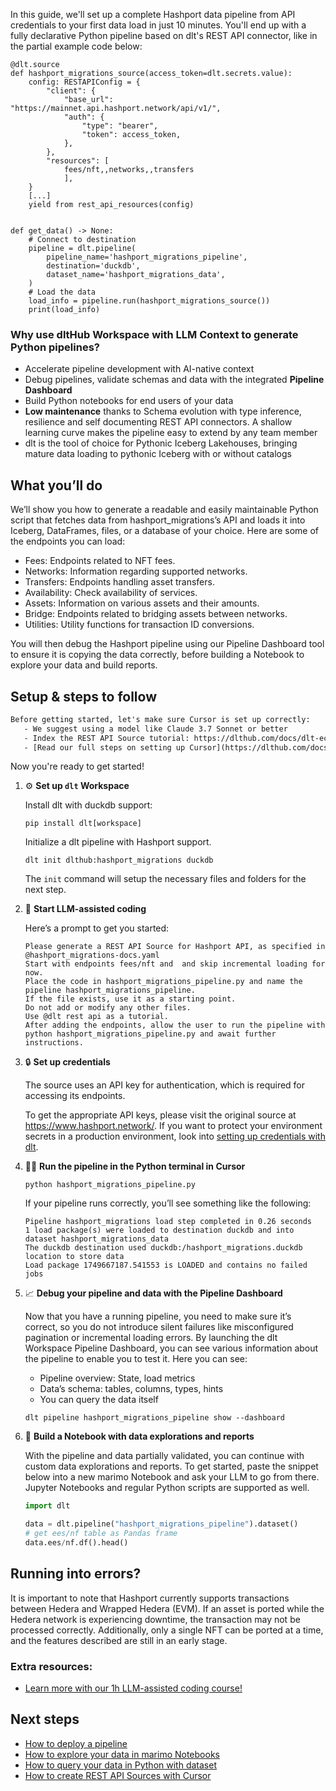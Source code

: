 In this guide, we'll set up a complete Hashport data pipeline from API credentials to your first data load in just 10 minutes. You'll end up with a fully declarative Python pipeline based on dlt's REST API connector, like in the partial example code below:

```python-outcome
@dlt.source
def hashport_migrations_source(access_token=dlt.secrets.value):
    config: RESTAPIConfig = {
        "client": {
            "base_url": "https://mainnet.api.hashport.network/api/v1/",
            "auth": {
                "type": "bearer",
                "token": access_token,
            },
        },
        "resources": [
            fees/nft,,networks,,transfers
            ],
    }
    [...]
    yield from rest_api_resources(config)


def get_data() -> None:
    # Connect to destination
    pipeline = dlt.pipeline(
        pipeline_name='hashport_migrations_pipeline',
        destination='duckdb',
        dataset_name='hashport_migrations_data', 
    )
    # Load the data
    load_info = pipeline.run(hashport_migrations_source())
    print(load_info) 
```

### Why use dltHub Workspace with LLM Context to generate Python pipelines?

- Accelerate pipeline development with AI-native context
- Debug pipelines, validate schemas and data with the integrated **Pipeline Dashboard**
- Build Python notebooks for end users of your data
- **Low maintenance** thanks to Schema evolution with type inference, resilience and self documenting REST API connectors. A shallow learning curve makes the pipeline easy to extend by any team member
- dlt is the tool of choice for Pythonic Iceberg Lakehouses, bringing mature data loading to pythonic Iceberg with or without catalogs

## What you’ll do

We’ll show you how to generate a readable and easily maintainable Python script that fetches data from hashport_migrations’s API and loads it into Iceberg, DataFrames, files, or a database of your choice. Here are some of the endpoints you can load:

- Fees: Endpoints related to NFT fees.
- Networks: Information regarding supported networks.
- Transfers: Endpoints handling asset transfers.
- Availability: Check availability of services.
- Assets: Information on various assets and their amounts.
- Bridge: Endpoints related to bridging assets between networks.
- Utilities: Utility functions for transaction ID conversions.

You will then debug the Hashport pipeline using our Pipeline Dashboard tool to ensure it is copying the data correctly, before building a Notebook to explore your data and build reports.

## Setup & steps to follow

```default
Before getting started, let's make sure Cursor is set up correctly:
   - We suggest using a model like Claude 3.7 Sonnet or better
   - Index the REST API Source tutorial: https://dlthub.com/docs/dlt-ecosystem/verified-sources/rest_api/ and add it to context as **@dlt rest api**
   - [Read our full steps on setting up Cursor](https://dlthub.com/docs/dlt-ecosystem/llm-tooling/cursor-restapi#23-configuring-cursor-with-documentation)
```

Now you're ready to get started!

1. ⚙️ **Set up `dlt` Workspace**
    
    Install dlt with duckdb support:
    ```shell
    pip install dlt[workspace]
    ```

    Initialize a dlt pipeline with Hashport support.
    ```shell
    dlt init dlthub:hashport_migrations duckdb
    ```

    The `init` command will setup the necessary files and folders for the next step.
    
2. 🤠 **Start LLM-assisted coding**
    
    Here’s a prompt to get you started:
    
    ```prompt
    Please generate a REST API Source for Hashport API, as specified in @hashport_migrations-docs.yaml 
    Start with endpoints fees/nft and  and skip incremental loading for now. 
    Place the code in hashport_migrations_pipeline.py and name the pipeline hashport_migrations_pipeline. 
    If the file exists, use it as a starting point. 
    Do not add or modify any other files. 
    Use @dlt rest api as a tutorial. 
    After adding the endpoints, allow the user to run the pipeline with python hashport_migrations_pipeline.py and await further instructions.
    ```

    
3. 🔒 **Set up credentials** 
    
    The source uses an API key for authentication, which is required for accessing its endpoints.
    
    To get the appropriate API keys, please visit the original source at https://www.hashport.network/.
    If you want to protect your environment secrets in a production environment, look into [setting up credentials with dlt](https://dlthub.com/docs/walkthroughs/add_credentials).
    
4. 🏃‍♀️ **Run the pipeline in the Python terminal in Cursor**
    
    ```shell
    python hashport_migrations_pipeline.py
    ```
    
    If your pipeline runs correctly, you’ll see something like the following:
    
    ```shell
    Pipeline hashport_migrations load step completed in 0.26 seconds
    1 load package(s) were loaded to destination duckdb and into dataset hashport_migrations_data
    The duckdb destination used duckdb:/hashport_migrations.duckdb location to store data
    Load package 1749667187.541553 is LOADED and contains no failed jobs
    ```
    
5. 📈 **Debug your pipeline and data with the Pipeline Dashboard**

    Now that you have a running pipeline, you need to make sure it’s correct, so you do not introduce silent failures like misconfigured pagination or incremental loading errors. By launching the dlt Workspace Pipeline Dashboard, you can see various information about the pipeline to enable you to test it. Here you can see:
    - Pipeline overview: State, load metrics
    - Data’s schema: tables, columns, types, hints
    - You can query the data itself
    
    ```shell
    dlt pipeline hashport_migrations_pipeline show --dashboard
    ```
    
6. 🐍 **Build a Notebook with data explorations and reports**

    With the pipeline and data partially validated, you can continue with custom data explorations and reports. To get started, paste the snippet below into a new marimo Notebook and ask your LLM to go from there. Jupyter Notebooks and regular Python scripts are supported as well.

    
    ```python
    import dlt

   data = dlt.pipeline("hashport_migrations_pipeline").dataset()
   # get ees/nf table as Pandas frame
   data.ees/nf.df().head()
    ```

## Running into errors?

It is important to note that Hashport currently supports transactions between Hedera and Wrapped Hedera (EVM). If an asset is ported while the Hedera network is experiencing downtime, the transaction may not be processed correctly. Additionally, only a single NFT can be ported at a time, and the features described are still in an early stage.

### Extra resources:

- [Learn more with our 1h LLM-assisted coding course!](https://www.youtube.com/watch?v=GGid70rnJuM)

## Next steps

- [How to deploy a pipeline](https://dlthub.com/docs/walkthroughs/deploy-a-pipeline)
- [How to explore your data in marimo Notebooks](https://dlthub.com/docs/general-usage/dataset-access/marimo)
- [How to query your data in Python with dataset](https://dlthub.com/docs/general-usage/dataset-access/dataset)
- [How to create REST API Sources with Cursor](https://dlthub.com/docs/dlt-ecosystem/llm-tooling/cursor-restapi)